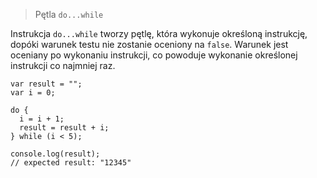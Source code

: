 > Pętla `do...while`

Instrukcja `do...while` tworzy pętlę, która wykonuje określoną instrukcję, dopóki warunek testu nie zostanie oceniony na `false`. Warunek jest oceniany po wykonaniu instrukcji, co powoduje wykonanie określonej instrukcji co najmniej raz.

```
var result = "";
var i = 0;

do {
  i = i + 1;
  result = result + i;
} while (i < 5);

console.log(result);
// expected result: "12345"
```
